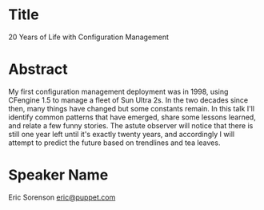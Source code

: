 # Title
20 Years of Life with Configuration Management

# Abstract
My first configuration management deployment was in 1998, using CFengine 1.5 to manage a fleet of Sun Ultra 2s. In the two decades since then,
many things have changed but some constants remain. In this talk I'll identify common patterns that have emerged, share some lessons learned,
and relate a few funny stories. The astute observer will notice that there is still one year left until it's exactly twenty years, and accordingly I will
attempt to predict the future based on trendlines and tea leaves.

# Speaker Name
Eric Sorenson <eric@puppet.com>
